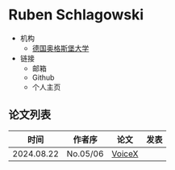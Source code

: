 # Ruben Schlagowski

- 机构
  - [德国奥格斯堡大学](../Institutions/DEU-Augsburg_University_德国奥格斯堡大学.md)
- 链接
  - 邮箱
  - Github
  - 个人主页

## 论文列表

| 时间 | 作者序 | 论文 | 发表 |
|:-:|:-:|---|---|
| 2024.08.22 | No.05/06 | [VoiceX](../Models/E2E/2024.08.22_VoiceX.md) | 